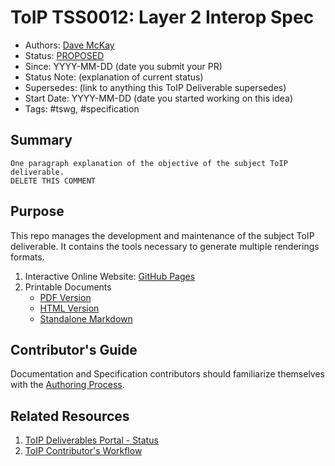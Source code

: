 # ToIP  TSS0012: Layer 2 Interop Spec


- Authors: [Dave McKay](dave@northernblock.ca) 
- Status: [PROPOSED](https://trustoverip.github.io/deliverables/process/lifecycle_management/#proposed)
- Since: YYYY-MM-DD (date you submit your PR)
- Status Note: (explanation of current status)  
- Supersedes: (link to anything this ToIP Deliverable  supersedes)
- Start Date: YYYY-MM-DD (date you started working on this idea)
- Tags: #tswg, #specification

## Summary

```
One paragraph explanation of the objective of the subject ToIP deliverable.
DELETE THIS COMMENT
```

## Purpose
This repo manages the development and maintenance of the subject ToIP deliverable. It contains the tools necessary to generate multiple renderings formats.

1. Interactive Online Website: [GitHub Pages](https://trustoverip.github.io/TSS0012-layer2-interop-spec/)
2. Printable Documents
    * [PDF Version](./publish/TSS0012-layer2-interop-spec.pdf)
    * [HTML Version](./publish/TSS0012-layer2-interop-spec.html)
    * [Standalone Markdown](./publish/TSS0012-layer2-interop-spec.md)

## Contributor's Guide
Documentation and Specification contributors should familiarize themselves with the [Authoring Process](https://github.com/trustoverip/TSS0012-layer2-interop-spec/blob/main/DEV_README.md).

## Related Resources

1. [ToIP Deliverables Portal - Status](https://trustoverip.github.io/deliverables/results/proposed/)
2. [ToIP Contributor's Workflow](https://trustoverip.github.io/deliverables/process/process_concepts/)
